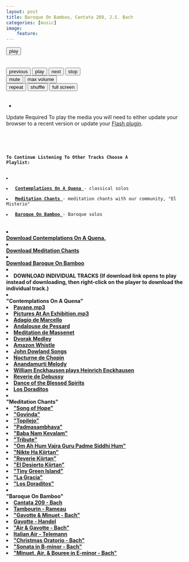 ```yaml
---
layout: post
title: Baroque On Bamboo, Cantata 209, J.S. Bach
categories: [music] 
image:
    feature: 
---
```

<html>
<head>
<meta charset="utf-8" />
<!-- Website Design By: www.happyworm.com -->

<meta http-equiv="Content-Type" content="text/html; charset=iso-8859-1" />
<link href="/dist/skin/blue.monday/css/jplayer.blue.monday.min.css" rel="stylesheet" type="text/css" />
<script type="text/javascript" src="/dist/lib/jquery.min.js"></script>
<script type="text/javascript" src="/dist/jplayer/jquery.jplayer.min.js"></script>
<script type="text/javascript" src="/dist/add-on/jplayer.playlist.min.js"></script>
<script type="text/javascript">
//<![CDATA[
$(document).ready(function(){

	var myPlaylist = new jPlayerPlaylist({
		jPlayer: "#jquery_jplayer_N",
		cssSelectorAncestor: "#jp_container_N"
	}, [
		 {
				title:"Bach Cantata 209",
				artist:"quetzal",
				mp3:"https://elmisterio.org/assets/music/Baroque-On-Bamboo/cantata209.mp3",
				poster: "https://elmisterio.org/images/contemplations.jpg"
			},
	], {
		playlistOptions: {
			enableRemoveControls: true
		},
		swfPath: "/dist/jplayer",
		supplied: "webmv, ogv, m4v, oga, mp3",
		useStateClassSkin: true,
		autoBlur: false,
		smoothPlayBar: true,
		keyEnabled: true,
		audioFullScreen: true
	});

	// Click handlers for jPlayerPlaylist method demo

	// Audio mix playlist

	$("#playlist-setPlaylist-audio-mix").click(function() {
		myPlaylist.setPlaylist([
			{
			title:"Pavane - Faure",
			artist:"quetzal",
			mp3:"https://elmisterio.org/assets/music/Contemplations-On-A-Quena/pavane.mp3",
			poster: "https://elmisterio.org/images/contemplations.jpg"
			},
            {
			title:"Pictures At An Exhibition - Mussorgsky",
			artist:"quetzal",
			mp3:"https://elmisterio.org/assets/music/Contemplations-On-A-Quena/pictures-at-an-exhibition.mp3",
			poster: "https://elmisterio.org/images/contemplations.jpg"
			},
			{				
				title:"Adagio",
			artist:"quetzal",
			mp3:"https://elmisterio.org/assets/music/Contemplations-On-A-Quena/adagio.mp3",
			poster: "https://elmisterio.org/images/contemplations.jpg"
			},
			{
					title:"Andalouse",
			artist:"quetzal",
			mp3:"https://elmisterio.org/assets/music/Contemplations-On-A-Quena/andalouse.mp3",
			poster: "https://elmisterio.org/images/contemplations.jpg"
			},
			{
					title:"Meditation",
			artist:"quetzal",
			mp3:"https://elmisterio.org/assets/music/Contemplations-On-A-Quena/meditation.mp3",
			poster: "https://elmisterio.org/images/contemplations.jpg"
			},
			{
				title:"Dvorak",
			artist:"quetzal",
			mp3:"https://elmisterio.org/assets/music/Contemplations-On-A-Quena/dvorak.mp3",
			poster: "https://elmisterio.org/images/contemplations.jpg"
			},
			{
                title:"Whistles",
			artist:"El Misterio",
			mp3:"https://elmisterio.org/assets/music/Contemplations-On-A-Quena/whistles.mp3",
			poster: "https://elmisterio.org/images/contemplations.jpg"
			},
			{
                title:"John Dowland Songs",
			artist:"quetzal",
			mp3:"https://elmisterio.org/assets/music/Contemplations-On-A-Quena/dowland.mp3",
			poster: "https://elmisterio.org/images/contemplations.jpg"
			},
			{
                title:"Nocturne - Chopin",
			artist:"quetzal",
			mp3:"https://elmisterio.org/assets/music/Contemplations-On-A-Quena/nocturne.mp3",
			poster: "https: //elmisterio.org/images/nochedesierto.jpg"
			},
			{
                title:"Anandamurti Melodies",
			artist:"quetzal",
			mp3:"https://elmisterio.org/assets/music/Contemplations-On-A-Quena/anandamurti.mp3",
			poster: "https://elmisterio.org/images/contemplations.jpg"
			},
			{
                title:"William Enckhausen plays Heinrich Enckhausen, Handel, and Telemann",
			artist:"quetzal",
			mp3:"https://elmisterio.org/assets/music/Contemplations-On-A-Quena/enckhausen.mp3",
			poster: "https: //elmisterio.org/images/contemplations.jpg"
			},
			{
                title:"Reverie - Debussy",
			artist:"quetzal",
			mp3:"https://elmisterio.org/assets/music/Contemplations-On-A-Quena/reverie.mp3",
			poster: "https://elmisterio.org/images/contemplations.jpg"
			},
			{
                title:"Dance Of The Blessed Spirits",
			artist:"quetzal",
			mp3:"https://elmisterio.org/assets/music/Contemplations-On-A-Quena/blessed-spirits.mp3",
			poster: "https://elmisterio.org/images/contemplations.jpg"
			},
			{
                title:"Los Doraditos",
			artist:"quetzal",
			mp3:"https://elmisterio.org/assets/music/Contemplations-On-A-Quena/los-doraditos.mp3",
			poster: "https://elmisterio.org/images/contemplations.jpg"                                                                                     
			}
		]);
	});

	// Video mix playlist

	$("#playlist-setPlaylist-video-mix").click(function() {
		myPlaylist.setPlaylist([
			{
			    title:"Govinda",
				artist:"El Misterio",
				mp3:"https://elmisterio.org/assets/music/Kiirtan-El-Misterio/govinda.mp3",
				poster: "https://elmisterio.org/images/kiirtan.jpg"
			},
			{
			    title:"Topilejo",
				artist:"El Misterio",
				mp3:"https://elmisterio.org/assets/music/Kiirtan-El-Misterio/topilejo.mp3",
				poster: "https://elmisterio.org/images/kiirtan.jpg"
			},
			{
				title:"Padmasambhava",
				artist:"El Misterio",
				mp3:"https://elmisterio.org/assets/music/Kiirtan-El-Misterio/padmasambhava.mp3",
				poster: "https://elmisterio.org/images/kiirtan.jpg"
			},
			{
				title:"Baba Nam Kevalam",
				artist:"El Misterio",
				mp3:"https://elmisterio.org/assets/music/Kiirtan-El-Misterio/babanamkevalam.mp3",
				poster: "https://elmisterio.org/images/kiirtan.jpg"
			},
			{
				title:"Soja",
				artist:"El Misterio",
				mp3:"https://elmisterio.org/assets/music/Kiirtan-El-Misterio/soja.mp3",
				poster: "https://elmisterio.org/images/kiirtan.jpg"
			},
			{
				title:"Om Ah Hum Vajra Guru",
				artist:"El Misterio",
				mp3:"https://elmisterio.org/assets/music/Kiirtan-El-Misterio/om-ah-hum-vajra-guru.mp3",
				poster: "https://elmisterio.org/images/kiirtan.jpg"
			},
			{
				title:"Nikte Ha Kiirtan",
				artist:"El Misterio",
				mp3:"https://elmisterio.org/assets/music/Kiirtan-El-Misterio/nikteha.mp3",
				poster: "https://elmisterio.org/images/kiirtan.jpg"
			},
			{
				title:"Reverie Kiirtan",
				artist:"El Misterio",
				mp3:"https://elmisterio.org/assets/music/Kiirtan-El-Misterio/reverie-kiirtan.mp3",
				poster: "https://elmisterio.org/images/kiirtan.jpg"
			},
			{
				title:"Desierto",
				artist:"El Misterio",
				mp3:"https://elmisterio.org/assets/music/Kiirtan-El-Misterio/desierto2.mp3",
				poster: "https://elmisterio.org/images/kiirtan.jpg"
			},
			{
				title:"Tiny Green Island",
				artist:"El Misterio",
				mp3:"https://elmisterio.org/assets/music/Kiirtan-El-Misterio/tiny-green-island.mp3",
				poster: "https://elmisterio.org/images/kiirtan.jpg"
			},
			{
				title:"La Gracia",
				artist:"El Misterio",
				mp3:"https://elmisterio.org/assets/music/Kiirtan-El-Misterio/gracia.mp3",
				poster: "https://elmisterio.org/images/kiirtan.jpg"
			},
			{
				title:"Los Doraditos",
				artist:"El Misterio",
				mp3:"https://elmisterio.org/assets/music/Kiirtan-El-Misterio/los-doraditos.mp3",
				poster: "https://elmisterio.org/images/kiirtan.jpg"
			}
		]);
	});

	// Media mix playlist

	$("#playlist-setPlaylist-media-mix").click(function() {
		myPlaylist.setPlaylist([
            {
				title:"Bach Cantata 209",
				artist:"quetzal",
				mp3:"https://elmisterio.org/assets/music/Baroque-On-Bamboo/cantata209.mp3",
				poster: "https://elmisterio.org/images/contemplations.jpg"
			},
            {
				title:"Tambourin - Rameau",
				artist:"quetzal",
				mp3:"https://elmisterio.org/assets/music/Baroque-On-Bamboo/tambourin.mp3",
				poster: "https://elmisterio.org/images/contemplations.jpg"
			},
			{
				title:"Gavotte And Minuet - Bach",
				artist:"quetzal",
				mp3:"https://elmisterio.org/assets/music/Baroque-On-Bamboo/gavotte-minuet.mp3",
				poster: "https://elmisterio.org/images/contemplations.jpg"
			},
			{
				title:"Gavotte - Handel",
				artist:"quetzal",
				mp3:"https://elmisterio.org/assets/music/Baroque-On-Bamboo/gavotte-handel.mp3",
				poster: "https://elmisterio.org/images/contemplations.jpg"
			},
            {
				title:"Air and Gavotte - Bach",
				artist:"quetzal",
				mp3:"https://elmisterio.org/assets/music/Baroque-On-Bamboo/air-gavotte.mp3",
				poster: "https://elmisterio.org/images/contemplations.jpg"
			},
			{
				title:"Italian Air - Telemann",
				artist:"quetzal",
				mp3:"https://elmisterio.org/assets/music/Baroque-On-Bamboo/italian-air.mp3",
				poster: "https://elmisterio.org/images/contemplations.jpg"
			},
			{
				title:"Christmas Oratorio - Bach",
				artist:"quetzal",
				mp3:"https://elmisterio.org/assets/music/Baroque-On-Bamboo/christmas-oratorio.mp3",
				poster: "https://elmisterio.org/images/contemplations.jpg"
			},
			{
				title:"Sonata in B-minor - Bach",
				artist:"quetzal",
				mp3:"https://elmisterio.org/assets/music/Baroque-On-Bamboo/sonata-b-minor.mp3",
				poster: "https://elmisterio.org/images/contemplations.jpg"
			},
			{
				title:"Minuet, Air, and Bouree - Bach",
				artist:"quetzal",
				mp3:"https://elmisterio.org/assets/music/Baroque-On-Bamboo/minuet-air-bouree.mp3",
				poster: "https://elmisterio.org/images/contemplations.jpg"
			}
		]);
	});

	


	// The remove commands

	$("#playlist-remove").click(function() {
		myPlaylist.remove();
	});

	$("#playlist-remove--2").click(function() {
		myPlaylist.remove(-2);
	});
	$("#playlist-remove--1").click(function() {
		myPlaylist.remove(-1);
	});
	$("#playlist-remove-0").click(function() {
		myPlaylist.remove(0);
	});
	$("#playlist-remove-1").click(function() {
		myPlaylist.remove(1);
	});
	$("#playlist-remove-2").click(function() {
		myPlaylist.remove(2);
	});

	// The shuffle commands

	$("#playlist-shuffle").click(function() {
		myPlaylist.shuffle();
	});

	$("#playlist-shuffle-false").click(function() {
		myPlaylist.shuffle(false);
	});
	$("#playlist-shuffle-true").click(function() {
		myPlaylist.shuffle(true);
	});

	// The select commands

	$("#playlist-select--2").click(function() {
		myPlaylist.select(-2);
	});
	$("#playlist-select--1").click(function() {
		myPlaylist.select(-1);
	});
	$("#playlist-select-0").click(function() {
		myPlaylist.select(0);
	});
	$("#playlist-select-1").click(function() {
		myPlaylist.select(1);
	});
	$("#playlist-select-2").click(function() {
		myPlaylist.select(2);
	});

	// The next/previous commands

	$("#playlist-next").click(function() {
		myPlaylist.next();
	});
	$("#playlist-previous").click(function() {
		myPlaylist.previous();
	});

	// The play commands

	$("#playlist-play").click(function() {
		myPlaylist.play();
	});

	$("#playlist-play--2").click(function() {
		myPlaylist.play(-2);
	});
	$("#playlist-play--1").click(function() {
		myPlaylist.play(-1);
	});
	$("#playlist-play-0").click(function() {
		myPlaylist.play(0);
	});
	$("#playlist-play-1").click(function() {
		myPlaylist.play(1);
	});
	$("#playlist-play-2").click(function() {
		myPlaylist.play(2);
	});

	// The pause command

	$("#playlist-pause").click(function() {
		myPlaylist.pause();
	});

	// Changing the playlist options

	// Option: autoPlay

	$("#playlist-option-autoPlay-true").click(function() {
		myPlaylist.option("autoPlay", true);
	});
	$("#playlist-option-autoPlay-false").click(function() {
		myPlaylist.option("autoPlay", false);
	});

	// Option: enableRemoveControls

	$("#playlist-option-enableRemoveControls-true").click(function() {
		myPlaylist.option("enableRemoveControls", true);
	});
	$("#playlist-option-enableRemoveControls-false").click(function() {
		myPlaylist.option("enableRemoveControls", false);
	});

	// Option: displayTime

	$("#playlist-option-displayTime-0").click(function() {
		myPlaylist.option("displayTime", 0);
	});
	$("#playlist-option-displayTime-fast").click(function() {
		myPlaylist.option("displayTime", "fast");
	});
	$("#playlist-option-displayTime-slow").click(function() {
		myPlaylist.option("displayTime", "slow");
	});
	$("#playlist-option-displayTime-2000").click(function() {
		myPlaylist.option("displayTime", 2000);
	});

	// Option: addTime

	$("#playlist-option-addTime-0").click(function() {
		myPlaylist.option("addTime", 0);
	});
	$("#playlist-option-addTime-fast").click(function() {
		myPlaylist.option("addTime", "fast");
	});
	$("#playlist-option-addTime-slow").click(function() {
		myPlaylist.option("addTime", "slow");
	});
	$("#playlist-option-addTime-2000").click(function() {
		myPlaylist.option("addTime", 2000);
	});

	// Option: removeTime

	$("#playlist-option-removeTime-0").click(function() {
		myPlaylist.option("removeTime", 0);
	});
	$("#playlist-option-removeTime-fast").click(function() {
		myPlaylist.option("removeTime", "fast");
	});
	$("#playlist-option-removeTime-slow").click(function() {
		myPlaylist.option("removeTime", "slow");
	});
	$("#playlist-option-removeTime-2000").click(function() {
		myPlaylist.option("removeTime", 2000);
	});

	// Option: shuffleTime

	$("#playlist-option-shuffleTime-0").click(function() {
		myPlaylist.option("shuffleTime", 0);
	});
	$("#playlist-option-shuffleTime-fast").click(function() {
		myPlaylist.option("shuffleTime", "fast");
	});
	$("#playlist-option-shuffleTime-slow").click(function() {
		myPlaylist.option("shuffleTime", "slow");
	});
	$("#playlist-option-shuffleTime-2000").click(function() {
		myPlaylist.option("shuffleTime", 2000);
	});

	// Equivalent commands

	$("#playlist-equivalent-1-a").click(function() {
		myPlaylist.add({
			title:"Your Face",
			artist:"The Stark Palace",
			mp3:"http://www.jplayer.org/audio/mp3/TSP-05-Your_face.mp3",
			oga:"http://www.jplayer.org/audio/ogg/TSP-05-Your_face.ogg",
			poster: "http://www.jplayer.org/audio/poster/The_Stark_Palace_640x360.png"
		}, true);
	});

	$("#playlist-equivalent-1-b").click(function() {
		myPlaylist.add({
			title:"Your Face",
			artist:"The Stark Palace",
			mp3:"http://www.jplayer.org/audio/mp3/TSP-05-Your_face.mp3",
			oga:"http://www.jplayer.org/audio/ogg/TSP-05-Your_face.ogg",
			poster: "http://www.jplayer.org/audio/poster/The_Stark_Palace_640x360.png"
		});
		myPlaylist.play(-1);
	});

	// AVOID COMMANDS

	$("#playlist-avoid-1").click(function() {
		myPlaylist.remove(2); // Removes the 3rd item
		myPlaylist.remove(3); // Ignored unless removeTime=0: Where it removes the 4th item, which was originally the 5th item.
	});


});
//]]>
</script>
</head>
<body>
<p style="margin-top:1em;">


<div id="jp_container_N" class="jp-video jp-video-270p" role="application" aria-label="media player">
	<div class="jp-type-playlist">
		<div id="jquery_jplayer_N" class="jp-jplayer"></div>
		<div class="jp-gui">
			<div class="jp-video-play">
				<button class="jp-video-play-icon" role="button" tabindex="0">play</button>
			</div>
			<div class="jp-interface">
				<div class="jp-progress">
					<div class="jp-seek-bar">
						<div class="jp-play-bar"></div>
					</div>
				</div>
				<div class="jp-current-time" role="timer" aria-label="time">&nbsp;</div>
				<div class="jp-duration" role="timer" aria-label="duration">&nbsp;</div>
				<div class="jp-controls-holder">
					<div class="jp-controls">
						<button class="jp-previous" role="button" tabindex="0">previous</button>
						<button class="jp-play" role="button" tabindex="0">play</button>
						<button class="jp-next" role="button" tabindex="0">next</button>
						<button class="jp-stop" role="button" tabindex="0">stop</button>
					</div>
					<div class="jp-volume-controls">
						<button class="jp-mute" role="button" tabindex="0">mute</button>
						<button class="jp-volume-max" role="button" tabindex="0">max volume</button>
						<div class="jp-volume-bar">
							<div class="jp-volume-bar-value"></div>
						</div>
					</div>
					<div class="jp-toggles">
						<button class="jp-repeat" role="button" tabindex="0">repeat</button>
						<button class="jp-shuffle" role="button" tabindex="0">shuffle</button>
						<button class="jp-full-screen" role="button" tabindex="0">full screen</button>
					</div>
				</div>
				<div class="jp-details">
					<div class="jp-title" aria-label="title">&nbsp;</div>
				</div>
			</div>
		</div>
		<div class="jp-playlist">
			<ul>
				<!-- The method Playlist.displayPlaylist() uses this unordered list -->
				<li>&nbsp;</li>
			</ul>
		</div>
		<div class="jp-no-solution">
			<span>Update Required</span>
			To play the media you will need to either update your browser to a recent version or update your <a href="https://get.adobe.com/flashplayer/" target="_blank">Flash plugin</a>.
		</div>
	</div>
</div>
			
&nbsp;


&nbsp;

<code><strong>To Continue Listening To Other Tracks Choose A Playlist:</strong>
<li> </li>
<li> <a href="javascript:;" id="playlist-setPlaylist-audio-mix"><strong>Contemplations On A Quena </strong></a>- classical solos</li> 
<li> <a href="javascript:;" id="playlist-setPlaylist-video-mix"><strong>Meditation Chants </strong></a>- meditation chants with our community, "El Misterio"</li> 
<li> <a href="javascript:;" id="playlist-setPlaylist-media-mix"><strong>Baroque On Bamboo </strong></a>- Baroque solos</li> </code><br />
&nbsp;
<li></li>
<strong><a href="https://elmisterio.org/assets/music/Contemplations-On-A-Quena.zip" download="Contemplations-on-a-Quena.zip">Download Contemplations On A Quena. </a></strong>
<li></li>
<strong><a href="https://elmisterio.org/assets/music/Kiirtan-El-Misterio.zip" download="Kiirtan-el-Misterio.zip">Download Meditation Chants </a></strong>
<li></li>
<strong><a href="https://elmisterio.org/assets/music/Baroque-On-Bamboo.zip" download="Baroque-On-Bamboo.zip">Download Baroque On Bamboo </a><strong>
<li></li>
<li><strong>DOWNLOAD INDIVIDUAL TRACKS </strong>  (If download link opens to play instead of downloading, then right-click on the player to download the individual track.)</li>
<li></li>
"Contemplations On A Quena"

<li><a href="https://elmisterio.org/assets/music/Contemplations-On-A-Quena/pavane.mp3"> Pavane.mp3</a></li>
<li><a href="https://elmisterio.org/assets/music/Contemplations-On-A-Quena/pictures-at-an-exhibition.mp3"> Pictures At An Exhibition.mp3</a></li>
<li><a href="https://elmisterio.org/assets/music/Contemplations-On-A-Quena/adagio.mp3"> Adagio de Marcello</a></li>
<li><a href="https://elmisterio.org/assets/music/Contemplations-On-A-Quena/andalouse.mp3"> Andalouse de Pessard</a></li>
<li><a href="https://elmisterio.org/assets/music/Contemplations-On-A-Quena/meditation.mp3"> Meditation de Massenet</a></li>
<li><a href="https://elmisterio.org/assets/music/Contemplations-On-A-Quena/dvorak.mp3"> Dvorak Medley</a></li>
<li><a href="https://elmisterio.org/assets/music/Contemplations-On-A-Quena/whistles.mp3"> Amazon Whistle</a></li>
<li><a href="https://elmisterio.org/assets/music/Contemplations-On-A-Quena/dowland.mp3"> John Dowland Songs</a></li>
<li><a href="https://elmisterio.org/assets/music/Contemplations-On-A-Quena/nocturne.mp3"> Nocturne de Chopin</a></li>
<li><a href="https://elmisterio.org/assets/music/Contemplations-On-A-Quena/anandamurti.mp3"> Anandamurti Melody</a></li>
<li><a href="https://elmisterio.org/assets/music/Contemplations-On-A-Quena/enckhausen.mp3">William Enckhausen plays Heinrich Enckhausen</a></li>
<li><a href="https://elmisterio.org/assets/music/Contemplations-On-A-Quena/reverie.mp3"> Reverie de Debussy</a></li>
<li><a href="https://elmisterio.org/assets/music/Contemplations-On-A-Quena/blessed-spirits.mp3"> Dance of the Blessed Spirits</a></li>
<li><a href="https://elmisterio.org/assets/music/Contemplations-On-A-Quena/los-doraditos.mp3"> Los Doraditos</a></li>
<li></li>
"Meditation Chants"
 
<li><a href="https://elmisterio.org/assets/music/Kiirtan-El-Misterio/esperanza.mp3" > "Song of Hope"</a></li>
<li><a href="https://elmisterio.org/assets/music/Kiirtan-El-Misterio/govinda.mp3" > "Govinda"</a></li>
<li><a href="https://elmisterio.org/assets/music/Kiirtan-El-Misterio/topilejo.mp3" > "Topilejo"</a></li>
<li><a href="https://elmisterio.org/assets/music/Kiirtan-El-Misterio/padmasambhava.mp3" > "Padmasambhava"</a></li>
<li><a href="https://elmisterio.org/assets/music/Kiirtan-El-Misterio/babanamkevalam.mp3" > "Baba Nam Kevalam"</a></li>
<li><a href="https://elmisterio.org/assets/music/Kiirtan-El-Misterio/soja.mp3" > "Tribute"</a></li>
<li><a href="https://elmisterio.org/assets/music/Kiirtan-El-Misterio/om-ah-hum-vajra-guru.mp3" > "Om Ah Hum Vajra Guru Padme Siddhi Hum"</a></li>
<li><a href="https://elmisterio.org/assets/music/Kiirtan-El-Misterio/nikteha.mp3" > "Nikte Ha Kiirtan"</a></li>
<li><a href="https://elmisterio.org/assets/music/Kiirtan-El-Misterio/reverie-kiirtan.mp3" > "Reverie Kiirtan"</a></li>
<li><a href="https://elmisterio.org/assets/music/Kiirtan-El-Misterio/desierto2.mp3" > "El Desierto Kiirtan"</a></li>
<li><a href="https://elmisterio.org/assets/music/Kiirtan-El-Misterio/tiny-green-island.mp3" > "Tiny Green Island"</a></li>
<li><a href="https://elmisterio.org/assets/music/Kiirtan-El-Misterio/gracia.mp3" > "La Gracia"</a></li>
<li><a href="https://elmisterio.org/assets/music/Kiirtan-El-Misterio/los-doraditos.mp3" > "Los Doraditos"</a></li>
<li></li>
"Baroque On Bamboo"
 
<li><a href="https://elmisterio.org/assets/music/Baroque-On-Bamboo/cantata209.mp3"> Cantata 209 - Bach</a></li>
<li><a href="https://elmisterio.org/assets/music/Baroque-On-Bamboo/tambourin.mp3"> Tambourin - Rameau</a></li>
<li><a href="https://elmisterio.org/assets/music/Baroque-On-Bamboo/gavotte-minuet.mp3" > "Gavotte & Minuet - Bach"</a></li>
<li><a href="https://elmisterio.org/assets/music/Baroque-On-Bamboo/gavotte-handel.mp3"> Gavotte - Handel</a></li>
<li><a href="https://elmisterio.org/assets/music/Baroque-On-Bamboo/air-gavotte.mp3" > "Air & Gavotte - Bach"</a></li>
<li><a href="https://elmisterio.org/assets/music/Baroque-On-Bamboo/italian-air.mp3"> Italian Air - Telemann</a></li>
<li><a href="https://elmisterio.org/assets/music/Baroque-On-Bamboo/christmas-oratorio.mp3" > "Christmas Oratorio - Bach"</a></li>
<li><a href="https://elmisterio.org/assets/music/Baroque-On-Bamboo/sonata-b-minor.mp3" > "Sonata in B-minor - Bach"</a></li>
<li><a href="https://elmisterio.org/assets/music/Baroque-On-Bamboo/minuet-air-bouree.mp3" > "Minuet, Air, & Bouree in E-minor - Bach"</a></li>




